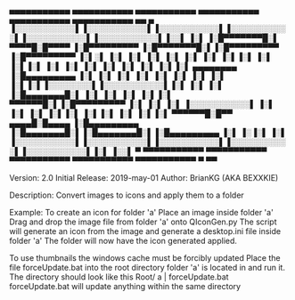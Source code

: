 
 ▄▄▄▄▄▄▄▄▄▄▄  ▄▄▄▄▄▄▄▄▄▄▄  ▄▄▄▄▄▄▄▄▄▄▄  ▄▄▄▄▄▄▄▄▄▄▄  ▄▄▄▄▄▄▄▄▄▄▄  ▄▄▄▄▄▄▄▄▄▄▄  ▄▄        ▄ 
▐░░░░░░░░░░░▌▐░░░░░░░░░░░▌▐░░░░░░░░░░░▌▐░░░░░░░░░░░▌▐░░░░░░░░░░░▌▐░░░░░░░░░░░▌▐░░▌      ▐░▌
▐░█▀▀▀▀▀▀▀█░▌ ▀▀▀▀█░█▀▀▀▀ ▐░█▀▀▀▀▀▀▀▀▀ ▐░█▀▀▀▀▀▀▀█░▌▐░█▀▀▀▀▀▀▀▀▀ ▐░█▀▀▀▀▀▀▀▀▀ ▐░▌░▌     ▐░▌
▐░▌       ▐░▌     ▐░▌     ▐░▌          ▐░▌       ▐░▌▐░▌          ▐░▌          ▐░▌▐░▌    ▐░▌
▐░▌       ▐░▌     ▐░▌     ▐░▌          ▐░▌       ▐░▌▐░▌ ▄▄▄▄▄▄▄▄ ▐░█▄▄▄▄▄▄▄▄▄ ▐░▌ ▐░▌   ▐░▌
▐░▌       ▐░▌     ▐░▌     ▐░▌          ▐░▌       ▐░▌▐░▌▐░░░░░░░░▌▐░░░░░░░░░░░▌▐░▌  ▐░▌  ▐░▌
▐░█▄▄▄▄▄▄▄█░▌     ▐░▌     ▐░▌          ▐░▌       ▐░▌▐░▌ ▀▀▀▀▀▀█░▌▐░█▀▀▀▀▀▀▀▀▀ ▐░▌   ▐░▌ ▐░▌
▐░░░░░░░░░░░▌     ▐░▌     ▐░▌          ▐░▌       ▐░▌▐░▌       ▐░▌▐░▌          ▐░▌    ▐░▌▐░▌
 ▀▀▀▀▀▀█░█▀▀  ▄▄▄▄█░█▄▄▄▄ ▐░█▄▄▄▄▄▄▄▄▄ ▐░█▄▄▄▄▄▄▄█░▌▐░█▄▄▄▄▄▄▄█░▌▐░█▄▄▄▄▄▄▄▄▄ ▐░▌     ▐░▐░▌
        ▐░▌  ▐░░░░░░░░░░░▌▐░░░░░░░░░░░▌▐░░░░░░░░░░░▌▐░░░░░░░░░░░▌▐░░░░░░░░░░░▌▐░▌      ▐░░▌
         ▀    ▀▀▀▀▀▀▀▀▀▀▀  ▀▀▀▀▀▀▀▀▀▀▀  ▀▀▀▀▀▀▀▀▀▀▀  ▀▀▀▀▀▀▀▀▀▀▀  ▀▀▀▀▀▀▀▀▀▀▀  ▀        ▀▀ 
                                                                                           

Version: 2.0
Initial Release: 2019-may-01
Author: BrianKG (AKA BEXXKIE)


Description:
Convert images to icons and apply them to a folder 

Example:
To create an icon for folder 'a'
Place an image inside folder 'a'
Drag and drop the image file from folder 'a' onto QIconGen.py
The script will generate an icon from the image and generate a desktop.ini file inside folder 'a'
The folder will now have the icon generated applied.

To use thumbnails the windows cache must be forcibly updated
Place the file forceUpdate.bat into the root directory folder 'a' is located in and run it.
The directory should look like this  Root/ a | forceUpdate.bat
forceUpdate.bat will update anything within the same directory
